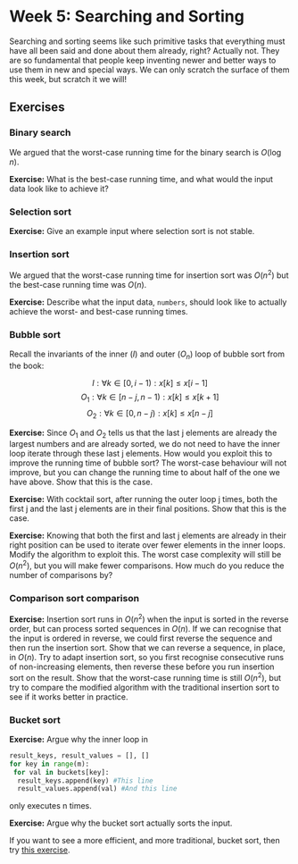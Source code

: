 # Week 5: Searching and Sorting

Searching and sorting seems like such primitive tasks that everything must have all been said and done about them already, right? Actually not. They are so fundamental that people keep inventing newer and better ways to use them in new and special ways. We can only scratch the surface of them this week, but scratch it we will!

## Exercises

### Binary search

We argued that the worst-case running time for the binary search is $O(\log n)$.

**Exercise:** What is the best-case running time, and what would the input data look like to achieve it?

### Selection sort

**Exercise:** Give an example input where selection sort is not stable.

### Insertion sort

We argued that the worst-case running time for insertion sort was $O(n^2)$ but the best-case running time was $O(n)$.

**Exercise:** Describe what the input data, `numbers`, should look like to actually achieve the worst- and best-case running times.

### Bubble sort

Recall the invariants of the inner ($I$) and outer ($O_n$) loop of bubble sort from the book:

$$I : \forall k \in [0,i-1):x[k] \le x[i-1]$$ 
$$O_1 : \forall k \in [n-j,n-1):x[k] \le x[k+1]$$
$$O_2 : \forall k \in [0,n-j):x[k] \le x[n-j]$$

**Exercise:** Since $O_1$ and $O_2$ tells us that the last j elements are already the largest numbers and are already sorted, we do not need to have the inner loop iterate through these last j elements. How would you exploit this to improve the running time of bubble sort? The worst-case behaviour will not improve, but you can change the running time to about half of the one we have above. Show that this is the case.

**Exercise:** With cocktail sort, after running the outer loop j times, both the first j and the last j elements are in their final positions. Show that this is the case.

**Exercise:** Knowing that both the first and last j elements are already in their right position can be used to iterate over fewer elements in the inner loops. Modify the algorithm to exploit this. The worst case complexity will still be $O(n^2)$, but you will make fewer comparisons. How much do you reduce the number of comparisons by?

### Comparison sort comparison

**Exercise:** Insertion sort runs in $O(n^2)$ when the input is sorted in the reverse order, but can process sorted sequences in $O(n)$. If we can recognise that the input is ordered in reverse, we could first reverse the sequence and then run the insertion sort. Show that we can reverse a sequence, in place, in $O(n)$. Try to adapt insertion sort, so you first recognise consecutive runs of non-increasing elements, then reverse these before you run insertion sort on the result. Show that the worst-case running time is still $O(n^2)$, but try to compare the modified algorithm with the traditional insertion sort to see if it works better in practice.

### Bucket sort

**Exercise:** Argue why the inner loop in

```python
result_keys, result_values = [], []
for key in range(m):
 for val in buckets[key]:
  result_keys.append(key) #This line
  result_values.append(val) #And this line
```

only executes n times.

**Exercise:** Argue why the bucket sort actually sorts the input.

If you want to see a more efficient, and more traditional, bucket sort, then try [this exercise][w05-bucket-ex].


[command-line-ex]: https://github.com/birc-ctib/command-lines-and-pipes
[intro-to-github-ex]: https://github.com/birc-ctib/intro-to-git-and-github

[w02-prog-ex]: https://github.com/birc-ctib/basic-python
[w02-commandline-ex]: https://github.com/birc-ctib/command-line-python

[w03-merge-ex]: https://github.com/birc-ctib/merging
[w03-guessing-ex]: https://github.com/birc-ctib/guessing
[w03-base-ex]: https://github.com/birc-ctib/changing-base
[w03-sieve-ex]: https://github.com/birc-ctib/sieve
[w03-substring-ex]: https://github.com/birc-ctib/lis
[w03-powerset-ex]: https://github.com/birc-ctib/powerset
[w03-subseq-ex]: https://github.com/birc-ctib/liseq

[w05-bucket-ex]: https://github.com/birc-ctib/bucket-sort

[w06-simple-funcs-ex]: https://github.com/birc-ctib/simple-funcs
[w06-kmers-ex]: https://github.com/birc-ctib/kmer
[w06-reduce-ex]: https://github.com/birc-ctib/reduce

[w07-lists-ex]: https://github.com/birc-ctib/lists-and-recursion

[w09-mm-ex]: https://github.com/birc-ctib/markov

[w11-sllists-ex]: https://github.com/birc-ctib/singly-linked-lists
[w11-dllists-ex]: https://github.com/birc-ctib/doubly-linked-lists

[w12-list-set-ex]: https://github.com/birc-ctib/list-set
[w12-search-tree-set-ex]: https://github.com/birc-ctib/st-balance-1
[w12-hash-table-ex]: https://github.com/birc-ctib/hash-set

[w13-linked-list-stack-ex]: https://github.com/birc-ctib/linked-list-stack
[w13-newick-ex]: https://github.com/birc-ctib/newick
[w13-dllist-queue-ex]: https://github.com/birc-ctib/linked-list-queue

[w14-huffmann-ex]: https://github.com/birc-ctib/huffman
[w14-prim-ex]: https://github.com/birc-ctib/prim
[w14-search-tree-pqueue-ex]: https://github.com/birc-ctib/st-pqueue
[w14-leftist-heap-ex]: https://github.com/birc-ctib/leftist
[w14-binary-heap-ex]: https://github.com/birc-ctib/binary-heap
[w14-heap-sort-ex]: https://github.com/birc-ctib/heap-sort



